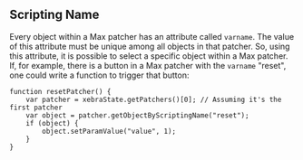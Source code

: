 ## Scripting Name

Every object within a Max patcher has an attribute called `varname`. The value of this attribute must be unique among all objects in that patcher. So, using this attribute, it is possible to select a specific object within a Max patcher. If, for example, there is a button in a Max patcher with the `varname` "reset", one could write a function to trigger that button:

```
function resetPatcher() {
	var patcher = xebraState.getPatchers()[0]; // Assuming it's the first patcher
	var object = patcher.getObjectByScriptingName("reset");
	if (object) {
		object.setParamValue("value", 1);
	}
}
```
